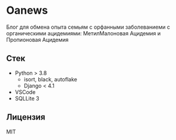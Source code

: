 # Oanews

Блог для обмена опыта семьям с орфанными заболеваниеми с органическими ацидемиями: МетилМалоновая Ацидемия и Пропионовая Ацидемия

## Стек
- Python > 3.8
	- isort, black, autoflake
	- Django < 4.1
- VSCode
- SQLLite 3

## Лицензия

MIT
